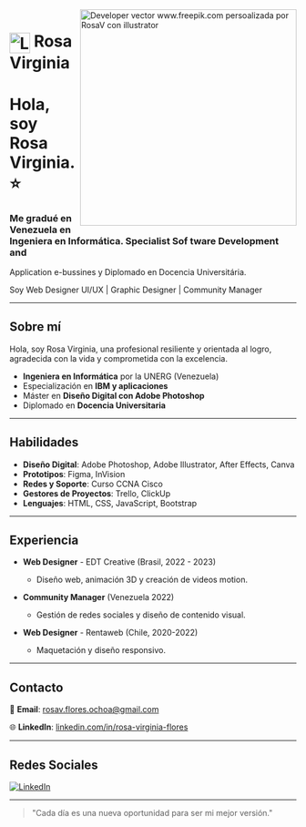 <img align="right" alt="Developer vector www.freepik.com persoalizada por RosaV con illustrator" height="380" src="https://drive.google.com/file/d/1hT0n5TD8vusC-yeO0v-fjZJzJ8SK0BQs/view">


 <h1>   <a href="https://edtcreative.com/">
     <img align="center" alt="Logo EDT CREATIVE" width="36px" src="https://www.freepik.com/free-vector/gradient-world-wide-web-internet_149441737.htm#fromView=search&page=1&position=27&uuid=72de2afa-1ced-4b18-a703-d48209a28fb1&new_detail=true"></a>
    <span>Rosa Virginia</span>
</h1>


# Hola, soy Rosa Virginia.:star:
### Me gradué en Venezuela en Ingeniera en Informática. Specialist Sof tware Development and
Application e-bussines y Diplomado en Docencia Universitária.

Soy Web Designer UI/UX | Graphic Designer | Community Manager

---

## Sobre mí

Hola, soy Rosa Virginia, una profesional resiliente y orientada al logro, agradecida con la vida y comprometida con la excelencia. 

- **Ingeniera en Informática** por la UNERG (Venezuela)
- Especialización en **IBM y aplicaciones**
- Máster en **Diseño Digital con Adobe Photoshop**
- Diplomado en **Docencia Universitaria**

---

## Habilidades

- **Diseño Digital**: Adobe Photoshop, Adobe Illustrator, After Effects, Canva
- **Prototipos**: Figma, InVision
- **Redes y Soporte**: Curso CCNA Cisco
- **Gestores de Proyectos**: Trello, ClickUp
- **Lenguajes**: HTML, CSS, JavaScript, Bootstrap

---

## Experiencia

- **Web Designer** - EDT Creative (Brasil, 2022 - 2023)
  - Diseño web, animación 3D y creación de videos motion.

- **Community Manager** (Venezuela 2022)
  - Gestión de redes sociales y diseño de contenido visual.

- **Web Designer** - Rentaweb (Chile, 2020-2022)
  - Maquetación y diseño responsivo.

---

## Contacto

📧 **Email**: [rosav.flores.ochoa@gmail.com](mailto:rosav.flores.ochoa@gmail.com)

🌐 **LinkedIn**: [linkedin.com/in/rosa-virginia-flores](https://www.linkedin.com/in/rosa-virginia-flores/)

---

## Redes Sociales

[![LinkedIn](https://img.shields.io/badge/LinkedIn-RosaVirginia-blue)](https://www.linkedin.com/in/rosa-virginia-flores/)

---

> "Cada día es una nueva oportunidad para ser mi mejor versión."
